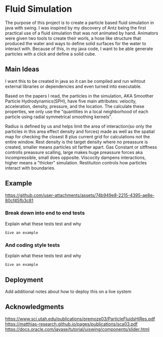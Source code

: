 # Fluid Simulation

The purpose of this project is to create a particle based fluid simulation in java with swing. I was inspired by my discovery of Antz being the first practical use of a fluid simulation that was not animated by hand. Animators were given two tools to create their worls, a hose like structure that produced the water and ways to define solid surfaces for the water to interact with. Because of this, in my java code, I want to be able generate particles with a click and define a solid cube. 

## Main Ideas

I want this to be created in java so it can be compiled and run wihtout external libraries or dependencies and even turned into executable. 

Based on the papers I read, the particles in the simulation, AKA Smoother Particle Hydrodynamics(SPH), have five main attributes: velocity, acceleration, density, pressure, and the location. The calculate these properties, we only use the "quantities in a local neighborhood of each particle using radial symmetrical smoothing kernels". 

Radius is defined by us and helps limit the area of interaction(so only the particles in this area effect density and forces) made as well as the spatial map for checking the closest 8 plus current grid for calculations not the entire window. 
Rest density is the target density where no preassure is created, smaller means particles sit farther apart. 
Gas Constant or sitffness controlls preassure scalling, large makes huge preassure forces aka incompressible, small does opposite. 
Viscocity dampens interactions, higher means a "thicker" simulation. 
Restituiton controls how particles interact with boundaries.

## Example


https://github.com/user-attachments/assets/74b949e8-2215-4395-ae8e-80cf45fb3c81



### Break down into end to end tests

Explain what these tests test and why

```
Give an example
```

### And coding style tests

Explain what these tests test and why

```
Give an example
```

## Deployment

Add additional notes about how to deploy this on a live system

## Acknowledgments

https://www.sci.utah.edu/publications/premoze03/ParticleFluidsHiRes.pdf
https://matthias-research.github.io/pages/publications/sca03.pdf
https://docs.oracle.com/javase/tutorial/uiswing/components/slider.html
